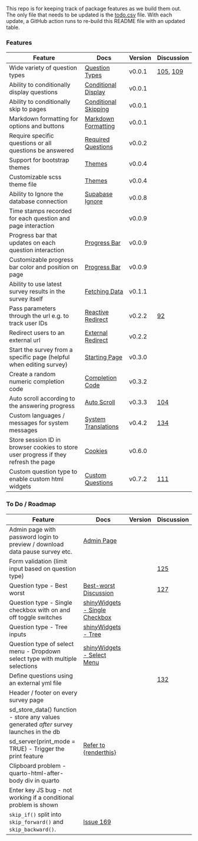 
<!-- README.md is generated from README.Rmd. Please edit this file -->

This repo is for keeping track of package features as we build them out.
The only file that needs to be updated is the
[todo.csv](https://github.com/surveydown-dev/todo/blob/main/todo.csv)
file. With each update, a GitHub action runs to re-build this README
file with an updated table.

### Features

| Feature | Docs | Version | Discussion |
|----|----|----|----|
| Wide variety of question types | [Question Types](https://surveydown.org/question-types) | v0.0.1 | [105](https://github.com/orgs/surveydown-dev/discussions/105), [109](https://github.com/orgs/surveydown-dev/discussions/109) |
| Ability to conditionally display questions | [Conditional Display](https://surveydown.org/conditional-control#conditional-display) | v0.0.1 |  |
| Ability to conditionally skip to pages | [Conditional Skipping](https://surveydown.org/conditional-control#conditional-skipping) | v0.0.1 |  |
| Markdown formatting for options and buttons | [Markdown Formatting](https://surveydown.org/question-formatting#markdown-formatting) | v0.0.1 |  |
| Require specific questions or all questions be answered | [Required Questions](https://surveydown.org/server-options#required-questions) | v0.0.2 |  |
| Support for bootstrap themes | [Themes](https://surveydown.org/survey-components#changing-the-look-and-feel) | v0.0.4 |  |
| Customizable scss theme file | [Themes](https://surveydown.org/survey-components#changing-the-look-and-feel) | v0.0.4 |  |
| Ability to Ignore the database connection | [Supabase Ignore](https://surveydown.org/store-data#ignoring-the-supabase-connection) | v0.0.8 |  |
| Time stamps recorded for each question and page interaction |  | v0.0.9 |  |
| Progress bar that updates on each question interaction | [Progress Bar](https://surveydown.org/survey-components#progress-bar) | v0.0.9 |  |
| Customizable progress bar color and position on page | [Progress Bar](https://surveydown.org/survey-components#progress-bar) | v0.0.9 |  |
| Ability to use latest survey results in the survey itself | [Fetching Data](https://surveydown.org/fetch-data#reactive-fetching) | v0.1.1 |  |
| Pass parameters through the url e.g. to track user IDs | [Reactive Redirect](https://surveydown.org/redirect#reactive-redirect) | v0.2.2 | [92](https://github.com/orgs/surveydown-dev/discussions/92) |
| Redirect users to an external url | [External Redirect](https://surveydown.org/redirect) | v0.2.2 |  |
| Start the survey from a specific page (helpful when editing survey) | [Starting Page](https://surveydown.org/server-options#starting-page) | v0.3.0 |  |
| Create a random numeric completion code | [Completion Code](https://surveydown.org/reactivity#displaying-stored-values-e.g.-a-completion-code) | v0.3.2 |  |
| Auto scroll according to the answering progress | [Auto Scroll](https://surveydown.org/server-options#auto-scroll) | v0.3.3 | [104](https://github.com/surveydown-dev/surveydown/issues/104) |
| Custom languages / messages for system messages | [System Translations](https://surveydown.org/system-translations) | v0.4.2 | [134](https://github.com/orgs/surveydown-dev/discussions/134) |
| Store session ID in browser cookies to store user progress if they refresh the page | [Cookies](https://surveydown.org/server-options#cookie) | v0.6.0 |  |
| Custom question type to enable custom html widgets | [Custom Questions](https://surveydown.org/custom-questions) | v0.7.2 | [111](https://github.com/orgs/surveydown-dev/discussions/111) |

### To Do / Roadmap

| Feature | Docs | Version | Discussion |
|----|----|----|----|
| Admin page with password login to preview / download data pause survey etc. | [Admin Page](https://surveydown.org/server-options#admin-page) |  |  |
| Form validation (limit input based on question type) |  |  | [125](https://github.com/orgs/surveydown-dev/discussions/125) |
| Question type - Best worst | [Best-worst Discussion](https://github.com/orgs/surveydown-dev/discussions/127) |  | [127](https://github.com/orgs/surveydown-dev/discussions/127) |
| Question type - Single checkbox with on and off toggle switches | [shinyWidgets - Single Checkbox](https://github.com/dreamRs/shinyWidgets?tab=readme-ov-file#single-checkbox) |  |  |
| Question type - Tree inputs | [shinyWidgets - Tree](https://github.com/dreamRs/shinyWidgets?tab=readme-ov-file#tree) |  |  |
| Question type of select menu - Dropdown select type with multiple selections | [shinyWidgets - Select Menu](https://github.com/dreamRs/shinyWidgets?tab=readme-ov-file#select-menu) |  |  |
| Define questions using an external yml file |  |  | [132](https://github.com/orgs/surveydown-dev/discussions/132) |
| Header / footer on every survey page |  |  |  |
| sd_store_data() function - store any values generated *after* survey launches in the db |  |  |  |
| sd_server(print_mode = TRUE) - Trigger the print feature | [Refer to {renderthis}](https://github.com/jhelvy/renderthis/blob/main/R/pdf.R) |  |  |
| Clipboard problem - quarto-html-after-body div in quarto |  |  |  |
| Enter key JS bug - not working if a conditional problem is shown |  |  |  |
| `skip_if()` split into `skip_forward()` and `skip_backward()`. | [Issue 169](https://github.com/surveydown-dev/surveydown/issues/169#issuecomment-2611211412) |  |  |
